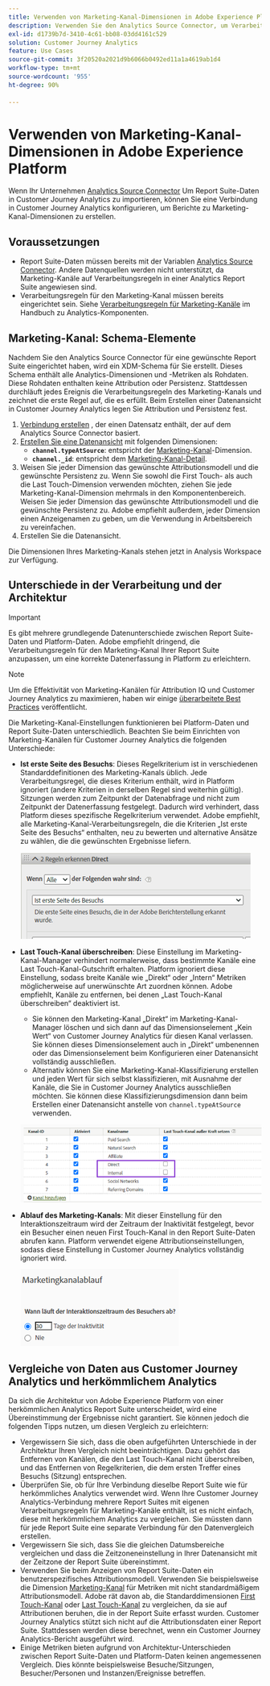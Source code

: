 ```yaml
---
title: Verwenden von Marketing-Kanal-Dimensionen in Adobe Experience Platform
description: Verwenden Sie den Analytics Source Connector, um Verarbeitungsregeln für Marketing-Kanäle in Adobe Experience Platform zu importieren.
exl-id: d1739b7d-3410-4c61-bb08-03dd4161c529
solution: Customer Journey Analytics
feature: Use Cases
source-git-commit: 3f20520a2021d9b6066b0492ed11a1a4619ab1d4
workflow-type: tm+mt
source-wordcount: '955'
ht-degree: 90%

---
```


# Verwenden von Marketing-Kanal-Dimensionen in Adobe Experience Platform

Wenn Ihr Unternehmen [Analytics Source Connector](https://experienceleague.adobe.com/docs/experience-platform/sources/connectors/adobe-applications/analytics.html?lang=de) Um Report Suite-Daten in Customer Journey Analytics zu importieren, können Sie eine Verbindung in Customer Journey Analytics konfigurieren, um Berichte zu Marketing-Kanal-Dimensionen zu erstellen.

## Voraussetzungen

* Report Suite-Daten müssen bereits mit der Variablen [Analytics Source Connector](https://experienceleague.adobe.com/docs/experience-platform/sources/connectors/adobe-applications/analytics.html). Andere Datenquellen werden nicht unterstützt, da Marketing-Kanäle auf Verarbeitungsregeln in einer Analytics Report Suite angewiesen sind.
* Verarbeitungsregeln für den Marketing-Kanal müssen bereits eingerichtet sein. Siehe [Verarbeitungsregeln für Marketing-Kanäle](https://experienceleague.adobe.com/docs/analytics/components/marketing-channels/c-rules.html?lang=de) im Handbuch zu Analytics-Komponenten.

## Marketing-Kanal: Schema-Elemente

Nachdem Sie den Analytics Source Connector für eine gewünschte Report Suite eingerichtet haben, wird ein XDM-Schema für Sie erstellt. Dieses Schema enthält alle Analytics-Dimensionen und -Metriken als Rohdaten. Diese Rohdaten enthalten keine Attribution oder Persistenz. Stattdessen durchläuft jedes Ereignis die Verarbeitungsregeln des Marketing-Kanals und zeichnet die erste Regel auf, die es erfüllt. Beim Erstellen einer Datenansicht in Customer Journey Analytics legen Sie Attribution und Persistenz fest.

1. [Verbindung erstellen](/help/connections/create-connection.md) , der einen Datensatz enthält, der auf dem Analytics Source Connector basiert.
2. [Erstellen Sie eine Datenansicht](/help/data-views/create-dataview.md) mit folgenden Dimensionen:
   * **`channel.typeAtSource`**: entspricht der [Marketing-Kanal](https://experienceleague.adobe.com/docs/analytics/components/dimensions/marketing-channel.html?lang=de)-Dimension.
   * **`channel._id`**: entspricht dem [Marketing-Kanal-Detail](https://experienceleague.adobe.com/docs/analytics/components/dimensions/marketing-detail.html?lang=de).
3. Weisen Sie jeder Dimension das gewünschte Attributionsmodell und die gewünschte Persistenz zu. Wenn Sie sowohl die First Touch- als auch die Last Touch-Dimension verwenden möchten, ziehen Sie jede Marketing-Kanal-Dimension mehrmals in den Komponentenbereich. Weisen Sie jeder Dimension das gewünschte Attributionsmodell und die gewünschte Persistenz zu. Adobe empfiehlt außerdem, jeder Dimension einen Anzeigenamen zu geben, um die Verwendung in Arbeitsbereich zu vereinfachen.
4. Erstellen Sie die Datenansicht.

Die Dimensionen Ihres Marketing-Kanals stehen jetzt in Analysis Workspace zur Verfügung.

## Unterschiede in der Verarbeitung und der Architektur

>[!IMPORTANT]
>
>Es gibt mehrere grundlegende Datenunterschiede zwischen Report Suite-Daten und Platform-Daten. Adobe empfiehlt dringend, die Verarbeitungsregeln für den Marketing-Kanal Ihrer Report Suite anzupassen, um eine korrekte Datenerfassung in Platform zu erleichtern.

>[!NOTE]
>
>Um die Effektivität von Marketing-Kanälen für Attribution IQ und Customer Journey Analytics zu maximieren, haben wir einige [überarbeitete Best Practices](https://experienceleague.adobe.com/docs/analytics/components/marketing-channels/mchannel-best-practices.html?lang=de) veröffentlicht.

Die Marketing-Kanal-Einstellungen funktionieren bei Platform-Daten und Report Suite-Daten unterschiedlich. Beachten Sie beim Einrichten von Marketing-Kanälen für Customer Journey Analytics die folgenden Unterschiede:

* **Ist erste Seite des Besuchs**: Dieses Regelkriterium ist in verschiedenen Standarddefinitionen des Marketing-Kanals üblich. Jede Verarbeitungsregel, die dieses Kriterium enthält, wird in Platform ignoriert (andere Kriterien in derselben Regel sind weiterhin gültig). Sitzungen werden zum Zeitpunkt der Datenabfrage und nicht zum Zeitpunkt der Datenerfassung festgelegt. Dadurch wird verhindert, dass Platform dieses spezifische Regelkriterium verwendet. Adobe empfiehlt, alle Marketing-Kanal-Verarbeitungsregeln, die die Kriterien „Ist erste Seite des Besuchs“ enthalten, neu zu bewerten und alternative Ansätze zu wählen, die die gewünschten Ergebnisse liefern.

   ![Erste Seite des Besuchs](assets/first-page-of-visit.png)

* **Last Touch-Kanal überschreiben**: Diese Einstellung im Marketing-Kanal-Manager verhindert normalerweise, dass bestimmte Kanäle eine Last Touch-Kanal-Gutschrift erhalten. Platform ignoriert diese Einstellung, sodass breite Kanäle wie „Direkt“ oder „Intern“ Metriken möglicherweise auf unerwünschte Art zuordnen können. Adobe empfiehlt, Kanäle zu entfernen, bei denen „Last Touch-Kanal überschreiben“ deaktiviert ist.
   * Sie können den Marketing-Kanal „Direkt“ im Marketing-Kanal-Manager löschen und sich dann auf das Dimensionselement „Kein Wert“ von Customer Journey Analytics für diesen Kanal verlassen. Sie können dieses Dimensionselement auch in „Direkt“ umbenennen oder das Dimensionselement beim Konfigurieren einer Datenansicht vollständig ausschließen.
   * Alternativ können Sie eine Marketing-Kanal-Klassifizierung erstellen und jeden Wert für sich selbst klassifizieren, mit Ausnahme der Kanäle, die Sie in Customer Journey Analytics ausschließen möchten. Sie können diese Klassifizierungsdimension dann beim Erstellen einer Datenansicht anstelle von `channel.typeAtSource` verwenden.

   ![Last Touch-Kanal überschreiben](assets/override-last-touch-channel.png)

* **Ablauf des Marketing-Kanals**: Mit dieser Einstellung für den Interaktionszeitraum wird der Zeitraum der Inaktivität festgelegt, bevor ein Besucher einen neuen First Touch-Kanal in den Report Suite-Daten abrufen kann. Platform verwendet eigene Attributionseinstellungen, sodass diese Einstellung in Customer Journey Analytics vollständig ignoriert wird.

   ![Marketing-Kanalablauf](assets/marketing-channel-expiration.png)

## Vergleiche von Daten aus Customer Journey Analytics und herkömmlichem Analytics

Da sich die Architektur von Adobe Experience Platform von einer herkömmlichen Analytics Report Suite unterscheidet, wird eine Übereinstimmung der Ergebnisse nicht garantiert. Sie können jedoch die folgenden Tipps nutzen, um diesen Vergleich zu erleichtern:

* Vergewissern Sie sich, dass die oben aufgeführten Unterschiede in der Architektur Ihren Vergleich nicht beeinträchtigen. Dazu gehört das Entfernen von Kanälen, die den Last Touch-Kanal nicht überschreiben, und das Entfernen von Regelkriterien, die dem ersten Treffer eines Besuchs (Sitzung) entsprechen.
* Überprüfen Sie, ob für Ihre Verbindung dieselbe Report Suite wie für herkömmliches Analytics verwendet wird. Wenn Ihre Customer Journey Analytics-Verbindung mehrere Report Suites mit eigenen Verarbeitungsregeln für Marketing-Kanäle enthält, ist es nicht einfach, diese mit herkömmlichem Analytics zu vergleichen. Sie müssten dann für jede Report Suite eine separate Verbindung für den Datenvergleich erstellen.
* Vergewissern Sie sich, dass Sie die gleichen Datumsbereiche vergleichen und dass die Zeitzoneneinstellung in Ihrer Datenansicht mit der Zeitzone der Report Suite übereinstimmt.
* Verwenden Sie beim Anzeigen von Report Suite-Daten ein benutzerspezifisches Attributionsmodell. Verwenden Sie beispielsweise die Dimension [Marketing-Kanal](https://experienceleague.adobe.com/docs/analytics/components/dimensions/marketing-channel.html) für Metriken mit nicht standardmäßigem Attributionsmodell. Adobe rät davon ab, die Standarddimensionen [First Touch-Kanal](https://experienceleague.adobe.com/docs/analytics/components/dimensions/first-touch-channel.html?lang=de) oder [Last Touch-Kanal](https://experienceleague.adobe.com/docs/analytics/components/dimensions/last-touch-channel.html?lang=de) zu vergleichen, da sie auf Attributionen beruhen, die in der Report Suite erfasst wurden. Customer Journey Analytics stützt sich nicht auf die Attributionsdaten einer Report Suite. Stattdessen werden diese berechnet, wenn ein Customer Journey Analytics-Bericht ausgeführt wird.
* Einige Metriken bieten aufgrund von Architektur-Unterschieden zwischen Report Suite-Daten und Platform-Daten keinen angemessenen Vergleich. Dies könnte beispielsweise Besuche/Sitzungen, Besucher/Personen und Instanzen/Ereignisse betreffen.
